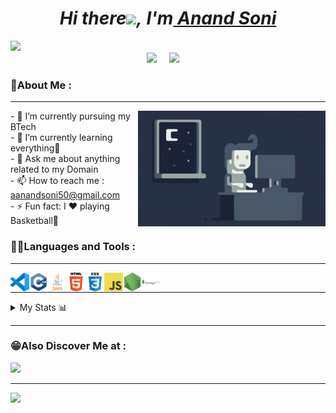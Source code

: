 <h1 align="center"><em>Hi there</em><img src="https://camo.githubusercontent.com/e8e7b06ecf583bc040eb60e44eb5b8e0ecc5421320a92929ce21522dbc34c891/68747470733a2f2f6d656469612e67697068792e636f6d2f6d656469612f6876524a434c467a6361737252346961377a2f67697068792e676966" width="30px"><em>,&nbsp;I'm</em><a href="https://www.linkedin.com/in/anand-soni-63a924202"><em>&nbsp;Anand Soni</em></a></h1>
<div>
    <img src="https://readme-typing-svg.herokuapp.com/?lines=Computer+Science+Student;Web+Developer;Coder;Learner;"> 
    <a href="https://git.io/typing-svg">
</div>
<div align="center">
    <a href="https://www.instagram.com/obviously.not.anand/" target="_blank"><img src="https://img.shields.io/badge/Instagram-E4405F?style=for-the-badge&logo=instagram&logoColor=white"></a>&nbsp;&nbsp;&nbsp;&nbsp;
    <a href="https://www.linkedin.com/in/anand-soni-63a924202" target="_blank"><img src="https://img.shields.io/badge/LinkedIn-0077B5?style=for-the-badge&logo=linkedin&logoColor=white"></a>&nbsp;&nbsp;&nbsp;&nbsp;
</div>
<p align="left">
    <h3>📌About Me&nbsp;:</h3>
    <hr>
    <img align="right" src="https://raw.githubusercontent.com/AVS1508/AVS1508/master/assets/Night-Coding.gif" alt="gif" width="300px" height="auto">
    - 🔭 I’m currently pursuing my BTech <br>
    - 🌱 I’m currently learning everything🤣 <br>
    - 💬 Ask me about anything related to my Domain <br>
    - 📫 How to reach me : <a href="https://www.gmail.com" target="_blank">aanandsoni50@gmail.com</a><br>
    - ⚡ Fun fact: I ❤ playing Basketball🏀 <br>
</p>
<div align="left">
    <h3><span width="20px">👩‍💻</span>Languages and Tools&nbsp;:</h3>
    <hr>
    <img align="left" alt="Visual Studio Code" width="30px" src="https://raw.githubusercontent.com/github/explore/80688e429a7d4ef2fca1e82350fe8e3517d3494d/topics/visual-studio-code/visual-studio-code.png"/>
    <img align="left" alt="C++" width="30px" src="https://raw.githubusercontent.com/github/explore/80688e429a7d4ef2fca1e82350fe8e3517d3494d/topics/cpp/cpp.png">
    <img align="left" alt="Java" width="30px" src="https://raw.githubusercontent.com/github/explore/80688e429a7d4ef2fca1e82350fe8e3517d3494d/topics/java/java.png">
    <img align="left" alt="HTML5" width="30px" src="https://raw.githubusercontent.com/github/explore/80688e429a7d4ef2fca1e82350fe8e3517d3494d/topics/html/html.png" />
    <img align="left" alt="CSS3" width="30px" src="https://raw.githubusercontent.com/github/explore/80688e429a7d4ef2fca1e82350fe8e3517d3494d/topics/css/css.png" />
    <img align="left" alt="JavaScript" width="30px" src="https://raw.githubusercontent.com/github/explore/80688e429a7d4ef2fca1e82350fe8e3517d3494d/topics/javascript/javascript.png" />
    <img align="left" alt="Node.js" width="30px" src="https://raw.githubusercontent.com/github/explore/80688e429a7d4ef2fca1e82350fe8e3517d3494d/topics/nodejs/nodejs.png" />
    <img align="left" alt="MongoDB" width="30px" src="https://raw.githubusercontent.com/github/explore/80688e429a7d4ef2fca1e82350fe8e3517d3494d/topics/mongodb/mongodb.png" />
</div>
<br>
<hr>
<details>
    <summary>My Stats 📊</summary>
    <br>
    <div align="left">
        <img src="https://github-readme-stats.vercel.app/api?username=prototype47&show_icons=true&theme=dark" alt="stats">
    </div>
    <br>
    <div align="left">
        <img src="https://github-readme-stats.vercel.app/api/top-langs/?username=prototype47&count_private=true&line_height=40&theme=dark&layout=compact" alt="stats">
    </div>
</details>
<hr>
<div align="left">
    <h3>😁Also Discover Me at&nbsp;:</h3>
    <a href="https://www.hackerrank.com/prototype47" target="_blank"><img src="https://img.shields.io/badge/-Hackerrank-2EC866?style=for-the-badge&logo=HackerRank&logoColor=white">
</div>
<hr>
<img src="https://visitor-badge.glitch.me/badge?page_id=protoype47.visitor-badge&left_color=red&right_color=black&left_text=HelloVisitors">
